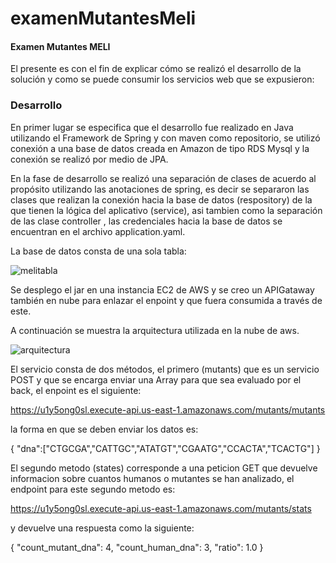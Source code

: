 # examenMutantesMeli

#### Examen Mutantes MELI

El presente es con el fin de explicar cómo se realizó el desarrollo de la solución y como se puede consumir los servicios web que se expusieron:

### Desarrollo

En primer lugar se especifica que el desarrollo fue realizado en Java utilizando el Framework de Spring y con maven como repositorio,
se utilizó conexión a una base de datos creada en Amazon de tipo RDS Mysql y la conexión se realizó por medio de JPA.


En la fase de desarrollo se realizó una separación de clases de acuerdo al propósito utilizando las anotaciones de spring, es decir se separaron las clases que realizan la conexión hacia la base de datos (respository) de la que tienen la lógica del aplicativo (service), asi tambien como la separación de las clase controller , las credenciales hacia la base de datos se encuentran en el archivo application.yaml.

La base de datos consta de una sola tabla:

![melitabla](https://user-images.githubusercontent.com/43051783/108377878-77af9a80-71d2-11eb-8528-606bd859c117.jpg)


Se desplego el jar en una instancia EC2 de AWS y se creo un APIGataway también en nube para enlazar el enpoint y que fuera consumida a través de este.

A continuación se muestra la arquitectura utilizada en la nube de aws.

![arquitectura](https://user-images.githubusercontent.com/43051783/108292110-75612800-7161-11eb-88d8-57e6382783e5.jpg)


El servicio consta de dos métodos, el primero (mutants) que es un servicio POST y que se encarga enviar una Array para que sea evaluado por el back,
el enpoint es el siguiente:

https://u1y5ong0sl.execute-api.us-east-1.amazonaws.com/mutants/mutants

la forma en que se deben enviar los datos es:

{
    "dna":["CTGCGA","CATTGC","ATATGT","CGAATG","CCACTA","TCACTG"]
}


El segundo metodo (states) corresponde a una peticion GET que devuelve informacion sobre cuantos humanos o mutantes se han analizado,
el endpoint para este segundo metodo es:

https://u1y5ong0sl.execute-api.us-east-1.amazonaws.com/mutants/stats

y devuelve una respuesta como la siguiente:

{
    "count_mutant_dna": 4,
    "count_human_dna": 3,
    "ratio": 1.0
}


